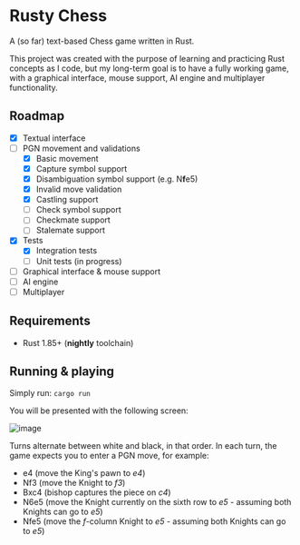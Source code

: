 # Rusty Chess
A (so far) text-based Chess game written in Rust.

This project was created with the purpose of learning and practicing Rust concepts as I code, but my long-term goal is to have a fully working game, with a graphical interface, mouse support, AI engine and multiplayer functionality.

## Roadmap
- [x] Textual interface
- [ ] PGN movement and validations
  - [x] Basic movement
  - [x] Capture symbol support
  - [x] Disambiguation symbol support (e.g. N**f**e5)
  - [x] Invalid move validation
  - [x] Castling support
  - [ ] Check symbol support
  - [ ] Checkmate support
  - [ ] Stalemate support
- [x] Tests
  - [x] Integration tests
  - [ ] Unit tests (in progress)
- [ ] Graphical interface & mouse support
- [ ] AI engine
- [ ] Multiplayer

## Requirements
- Rust 1.85+ (**nightly** toolchain)

## Running & playing
Simply run: `cargo run`

You will be presented with the following screen:

![image](https://github.com/user-attachments/assets/dca97cd6-d93e-44a7-b853-6bf3945f95dc)

Turns alternate between white and black, in that order. In each turn, the game expects you to enter a PGN move, for example:
- e4 (move the King's pawn to *e4*)
- Nf3 (move the Knight to *f3*)
- Bxc4 (bishop captures the piece on *c4*)
- N6e5 (move the Knight currently on the sixth row to *e5* - assuming both Knights can go to *e5*)
- Nfe5 (move the *f*-column Knight to *e5* - assuming both Knights can go to *e5*)
